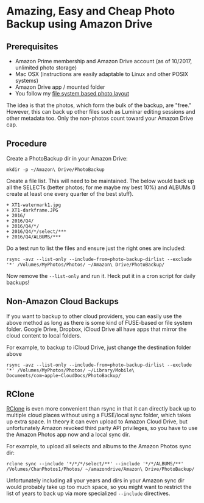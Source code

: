 # Amazing, Easy and Cheap Photo Backup using Amazon Drive

## Prerequisites

* Amazon Prime membership and Amazon Drive account (as of 10/2017, unlimited photo storage)
* Mac OSX (instructions are easily adaptable to Linux and other POSIX systems)
* Amazon Drive app / mounted folder
* You follow my [file system based photo layout](http://velvia.github.io/Simplified-Photo-Workflow/)

The idea is that the photos, which form the bulk of the backup, are "free."  However, this can back up other files such as Luminar editing sessions and other metadata too.  Only the non-photos count toward your Amazon Drive cap.

## Procedure

Create a PhotoBackup dir in your Amazon Drive:

    mkdir -p ~/Amazon\ Drive/PhotoBackup

Create a file list.  This will need to be maintained.  The below would back up all the SELECTs (better photos; for me maybe my best 10%) and ALBUMs (I create at least one every quarter of the best stuff).

```
+ XT1-watermark1.jpg
+ XT1-darkframe.JPG
+ 2016/
+ 2016/Q4/
+ 2016/Q4/*/
+ 2016/Q4/*/select/***
+ 2016/Q4/ALBUMS/***
```

Do a test run to list the files and ensure just the right ones are included:

    rsync -avz --list-only --include-from=photo-backup-dirlist --exclude '*' /Volumes/MyPhotos/Photos/ ~/Amazon\ Drive/PhotoBackup/

Now remove the `--list-only` and run it.  Heck put it in a cron script for daily backups!

## Non-Amazon Cloud Backups

If you want to backup to other cloud providers, you can easily use the above method as long as there is some kind of FUSE-based or file system folder.  Google Drive, Dropbox, iCloud Drive all have apps that mirror the cloud content to local folders.

For example, to backup to iCloud Drive, just change the destination folder above

    rsync -avz --list-only --include-from=photo-backup-dirlist --exclude '*' /Volumes/MyPhotos/Photos/ ~/Library/Mobile\ Documents/com~apple~CloudDocs/PhotoBackup/

## RClone

[RClone](https://rclone.org/) is even more convenient than rsync in that it can directly back up to multiple cloud places without using a FUSE/local sync folder, which takes up extra space.   In theory it can even upload to Amazon Cloud Drive, but unfortunately Amazon revoked third party API privileges, so you have to use the Amazon Photos app now and a local sync dir.

For example, to upload all selects and albums to the Amazon Photos sync dir:

    rclone sync --include '*/*/*/select/**' --include '*/*/ALBUMS/**' /Volumes/ChanPhotos1/Photos/ ~/amazondrive/Amazon\ Drive/PhotoBackup/

Unfortunately including all your years and dirs in your Amazon sync dir would probably take up too much space, so you might want to restrict the list of years to back up via more specialized `--include` directives.